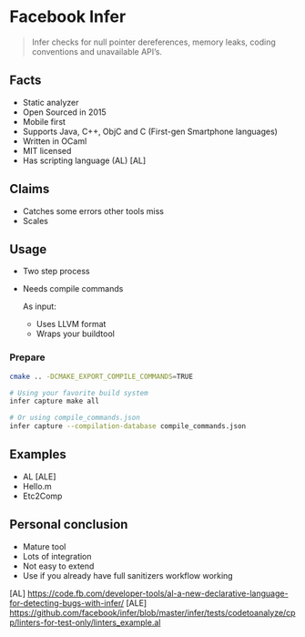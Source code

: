 # Facebook Infer

> Infer checks for null pointer dereferences, memory leaks, coding conventions and unavailable API’s.

## Facts
- Static analyzer
- Open Sourced in 2015
- Mobile first
- Supports Java, C++, ObjC and C (First-gen Smartphone languages)
- Written in OCaml
- MIT licensed
- Has scripting language (AL) [AL]

## Claims
- Catches some errors other tools miss
- Scales

## Usage
- Two step process
- Needs compile commands
  
  As input:
  - Uses LLVM format
  - Wraps your buildtool

### Prepare
```bash
cmake .. -DCMAKE_EXPORT_COMPILE_COMMANDS=TRUE
```

```bash
# Using your favorite build system
infer capture make all

# Or using compile_commands.json
infer capture --compilation-database compile_commands.json
```

## Examples
- AL [ALE]
- Hello.m
- Etc2Comp

## Personal conclusion
- Mature tool
- Lots of integration
- Not easy to extend
- Use if you already have full sanitizers workflow working

[AL] https://code.fb.com/developer-tools/al-a-new-declarative-language-for-detecting-bugs-with-infer/
[ALE] https://github.com/facebook/infer/blob/master/infer/tests/codetoanalyze/cpp/linters-for-test-only/linters_example.al
